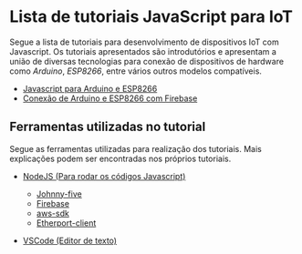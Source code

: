 # Lista de tutoriais JavaScript para IoT

Segue a lista de tutoriais para desenvolvimento de dispositivos IoT com Javascript. Os tutoriais apresentados são introdutórios e apresentam a união de diversas tecnologias para conexão de dispositivos de hardware como *Arduino*, *ESP8266*, entre vários outros modelos compatíveis.

- [Javascript para Arduino e ESP8266](javascriptEmbarcado.md)
- [Conexão de Arduino e ESP8266 com Firebase](Firebase.md)

## Ferramentas utilizadas no tutorial

Segue as ferramentas utilizadas para realização dos tutoriais. Mais explicações podem ser encontradas nos próprios tutoriais.

- [NodeJS (Para rodar os códigos Javascript)](https://nodejs.org/en/ "Link para download do NodeJS")
  - [Johnny-five](http://johnny-five.io/)
  - [Firebase](https://www.npmjs.com/package/firebase)
  - [aws-sdk](https://www.npmjs.com/package/aws-sdk)
  - [Etherport-client](https://www.npmjs.com/package/etherport-client)

- [VSCode (Editor de texto)](https://code.visualstudio.com/)